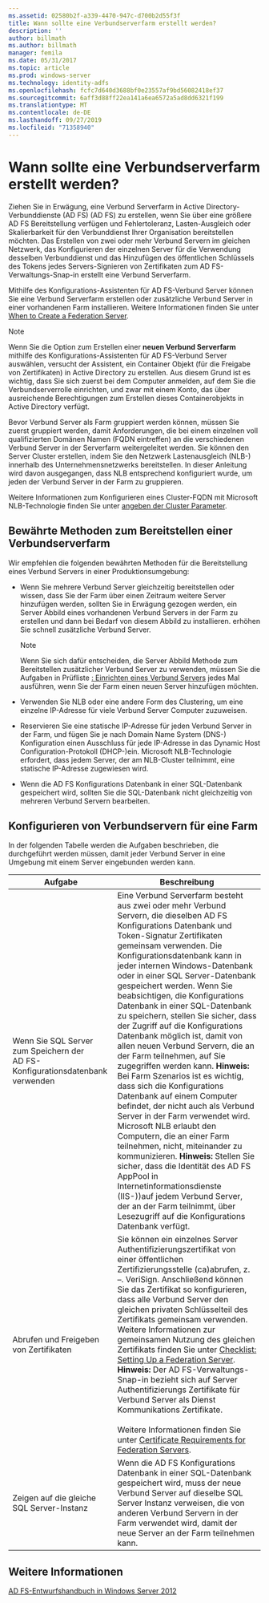 ```yaml
---
ms.assetid: 02580b2f-a339-4470-947c-d700b2d55f3f
title: Wann sollte eine Verbundserverfarm erstellt werden?
description: ''
author: billmath
ms.author: billmath
manager: femila
ms.date: 05/31/2017
ms.topic: article
ms.prod: windows-server
ms.technology: identity-adfs
ms.openlocfilehash: fcfc7d640d3688bf0e23557af9bd56082418ef37
ms.sourcegitcommit: 6aff3d88ff22ea141a6ea6572a5ad8dd6321f199
ms.translationtype: MT
ms.contentlocale: de-DE
ms.lasthandoff: 09/27/2019
ms.locfileid: "71358940"
---
```

# <a name="when-to-create-a-federation-server-farm"></a>Wann sollte eine Verbundserverfarm erstellt werden?

Ziehen Sie in Erwägung, eine Verbund Serverfarm in Active Directory-Verbunddienste (AD FS) \(AD FS\) zu erstellen, wenn Sie über eine größere AD FS Bereitstellung verfügen und Fehlertoleranz, Lasten\-Ausgleich oder Skalierbarkeit für den Verbunddienst Ihrer Organisation bereitstellen möchten. Das Erstellen von zwei oder mehr Verbund Servern im gleichen Netzwerk, das Konfigurieren der einzelnen Server für die Verwendung desselben Verbunddienst und das Hinzufügen des öffentlichen Schlüssels des Tokens jedes Servers\-Signieren von Zertifikaten zum AD FS-Verwaltungs-Snap\-in erstellt eine Verbund Serverfarm.  
  
Mithilfe des Konfigurations-Assistenten für AD FS-Verbund Server können Sie eine Verbund Serverfarm erstellen oder zusätzliche Verbund Server in einer vorhandenen Farm installieren. Weitere Informationen finden Sie unter [When to Create a Federation Server](When-to-Create-a-Federation-Server.md).  
  
> [!NOTE]  
> Wenn Sie die Option zum Erstellen einer **neuen Verbund Serverfarm** mithilfe des Konfigurations-Assistenten für AD FS-Verbund Server auswählen, versucht der Assistent, ein Container Objekt \(für die Freigabe von Zertifikaten\) in Active Directory zu erstellen. Aus diesem Grund ist es wichtig, dass Sie sich zuerst bei dem Computer anmelden, auf dem Sie die Verbundserverrolle einrichten, und zwar mit einem Konto, das über ausreichende Berechtigungen zum Erstellen dieses Containerobjekts in Active Directory verfügt.  
  
Bevor Verbund Server als Farm gruppiert werden können, müssen Sie zuerst gruppiert werden, damit Anforderungen, die bei einem einzelnen voll qualifizierten Domänen Namen \(FQDN eintreffen\) an die verschiedenen Verbund Server in der Serverfarm weitergeleitet werden. Sie können den Server Cluster erstellen, indem Sie den Netzwerk Lastenausgleich \(NLB-\) innerhalb des Unternehmensnetzwerks bereitstellen. In dieser Anleitung wird davon ausgegangen, dass NLB entsprechend konfiguriert wurde, um jeden der Verbund Server in der Farm zu gruppieren.  
  
Weitere Informationen zum Konfigurieren eines Cluster-FQDN mit Microsoft NLB-Technologie finden Sie unter [angeben der Cluster Parameter](https://go.microsoft.com/fwlink/?LinkID=74651).  
  
## <a name="best-practices-for-deploying-a-federation-server-farm"></a>Bewährte Methoden zum Bereitstellen einer Verbundserverfarm  
Wir empfehlen die folgenden bewährten Methoden für die Bereitstellung eines Verbund Servers in einer Produktionsumgebung:  
  
-   Wenn Sie mehrere Verbund Server gleichzeitig bereitstellen oder wissen, dass Sie der Farm über einen Zeitraum weitere Server hinzufügen werden, sollten Sie in Erwägung gezogen werden, ein Server Abbild eines vorhandenen Verbund Servers in der Farm zu erstellen und dann bei Bedarf von diesem Abbild zu installieren. erhöhen Sie schnell zusätzliche Verbund Server.  
  
    > [!NOTE]  
    > Wenn Sie sich dafür entscheiden, die Server Abbild Methode zum Bereitstellen zusätzlicher Verbund Server zu verwenden, müssen Sie die Aufgaben in Prüfliste [: Einrichten eines Verbund Servers](../../ad-fs/deployment/Checklist--Setting-Up-a-Federation-Server.md) jedes Mal ausführen, wenn Sie der Farm einen neuen Server hinzufügen möchten.  
  
-   Verwenden Sie NLB oder eine andere Form des Clustering, um eine einzelne IP-Adresse für viele Verbund Server Computer zuzuweisen.  
  
-   Reservieren Sie eine statische IP-Adresse für jeden Verbund Server in der Farm, und fügen Sie je nach Domain Name System \(DNS-\) Konfiguration einen Ausschluss für jede IP-Adresse in das Dynamic Host Configuration-Protokoll \(DHCP-\)ein. Microsoft NLB-Technologie erfordert, dass jedem Server, der am NLB-Cluster teilnimmt, eine statische IP-Adresse zugewiesen wird.  
  
-   Wenn die AD FS Konfigurations Datenbank in einer SQL-Datenbank gespeichert wird, sollten Sie die SQL-Datenbank nicht gleichzeitig von mehreren Verbund Servern bearbeiten.  
  
## <a name="configuring-federation-servers-for-a-farm"></a>Konfigurieren von Verbundservern für eine Farm  
In der folgenden Tabelle werden die Aufgaben beschrieben, die durchgeführt werden müssen, damit jeder Verbund Server in eine Umgebung mit einem Server eingebunden werden kann.  
  
|Aufgabe|Beschreibung|  
|--------|---------------|  
|Wenn Sie SQL Server zum Speichern der AD FS-Konfigurationsdatenbank verwenden|Eine Verbund Serverfarm besteht aus zwei oder mehr Verbund Servern, die dieselben AD FS Konfigurations Datenbank und Token\-Signatur Zertifikaten gemeinsam verwenden. Die Konfigurationsdatenbank kann in jeder internen Windows-Datenbank oder in einer SQL Server-Datenbank gespeichert werden. Wenn Sie beabsichtigen, die Konfigurations Datenbank in einer SQL-Datenbank zu speichern, stellen Sie sicher, dass der Zugriff auf die Konfigurations Datenbank möglich ist, damit von allen neuen Verbund Servern, die an der Farm teilnehmen, auf Sie zugegriffen werden kann. **Hinweis:** Bei Farm Szenarios ist es wichtig, dass sich die Konfigurations Datenbank auf einem Computer befindet, der nicht auch als Verbund Server in der Farm verwendet wird. Microsoft NLB erlaubt den Computern, die an einer Farm teilnehmen, nicht, miteinander zu kommunizieren. **Hinweis:** Stellen Sie sicher, dass die Identität des AD FS AppPool in Internetinformationsdienste \(IIS-\)\)auf jedem Verbund Server, der an der Farm teilnimmt, über Lesezugriff auf die Konfigurations Datenbank verfügt.|  
|Abrufen und Freigeben von Zertifikaten|Sie können ein einzelnes Server Authentifizierungszertifikat von einer öffentlichen Zertifizierungsstelle \(ca\)abrufen, z. –. VeriSign. Anschließend können Sie das Zertifikat so konfigurieren, dass alle Verbund Server den gleichen privaten Schlüsselteil des Zertifikats gemeinsam verwenden. Weitere Informationen zur gemeinsamen Nutzung des gleichen Zertifikats finden Sie unter [Checklist: Setting Up a Federation Server](../../ad-fs/deployment/Checklist--Setting-Up-a-Federation-Server.md). **Hinweis:** Der AD FS-Verwaltungs-Snap\-in bezieht sich auf Server Authentifizierungs Zertifikate für Verbund Server als Dienst Kommunikations Zertifikate.<br /><br />Weitere Informationen finden Sie unter [Certificate Requirements for Federation Servers](Certificate-Requirements-for-Federation-Servers.md).|  
|Zeigen auf die gleiche SQL Server-Instanz|Wenn die AD FS Konfigurations Datenbank in einer SQL-Datenbank gespeichert wird, muss der neue Verbund Server auf dieselbe SQL Server Instanz verweisen, die von anderen Verbund Servern in der Farm verwendet wird, damit der neue Server an der Farm teilnehmen kann.|  
  
## <a name="see-also"></a>Weitere Informationen
[AD FS-Entwurfshandbuch in Windows Server 2012](AD-FS-Design-Guide-in-Windows-Server-2012.md)

